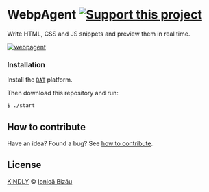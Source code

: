 # WebpAgent [![Support this project][donate-now]][paypal-donations]

Write HTML, CSS and JS snippets and preview them in real time.

[![webpagent](http://i.imgur.com/kG2ZBjl.png)](#)

### Installation

Install the [`BAT`](https://github.com/IonicaBizau/bat#installation) platform.

Then download this repository and run:

```sh
$ ./start
```

## How to contribute
Have an idea? Found a bug? See [how to contribute][contributing].

## License

[KINDLY][license] © [Ionică Bizău][website]

[license]: http://ionicabizau.github.io/kindly-license/?author=Ionic%C4%83%20Biz%C4%83u%20%3Cbizauionica@gmail.com%3E&year=2013

[website]: http://ionicabizau.net
[paypal-donations]: https://www.paypal.com/cgi-bin/webscr?cmd=_s-xclick&hosted_button_id=RVXDDLKKLQRJW
[donate-now]: http://i.imgur.com/6cMbHOC.png

[contributing]: /CONTRIBUTING.md
[docs]: /DOCUMENTATION.md